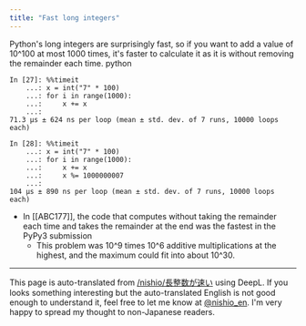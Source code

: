 ```yaml
---
title: "Fast long integers"
---
```


Python's long integers are surprisingly fast, so if you want to add a value of 10^100 at most 1000 times, it's faster to calculate it as it is without removing the remainder each time.
python

```
In [27]: %%timeit
    ...: x = int("7" * 100)
    ...: for i in range(1000):
    ...:     x += x
    ...: 
71.3 µs ± 624 ns per loop (mean ± std. dev. of 7 runs, 10000 loops each)

In [28]: %%timeit
    ...: x = int("7" * 100)
    ...: for i in range(1000):
    ...:     x += x
    ...:     x %= 1000000007
    ...: 
104 µs ± 890 ns per loop (mean ± std. dev. of 7 runs, 10000 loops each)
```


- In [[ABC177]], the code that computes without taking the remainder each time and takes the remainder at the end was the fastest in the PyPy3 submission
    - This problem was 10^9 times 10^6 additive multiplications at the highest, and the maximum could fit into about 10^30.

---
This page is auto-translated from [/nishio/長整数が速い](https://scrapbox.io/nishio/長整数が速い) using DeepL. If you looks something interesting but the auto-translated English is not good enough to understand it, feel free to let me know at [@nishio_en](https://twitter.com/nishio_en). I'm very happy to spread my thought to non-Japanese readers.